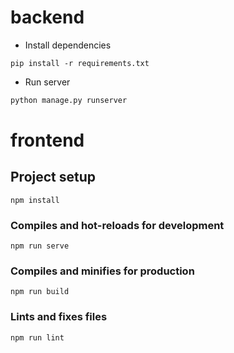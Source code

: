 # backend
* Install dependencies
```
pip install -r requirements.txt
```

* Run server
```python
python manage.py runserver
```

# frontend

## Project setup
```
npm install
```

### Compiles and hot-reloads for development
```
npm run serve
```

### Compiles and minifies for production
```
npm run build
```

### Lints and fixes files
```
npm run lint
```
